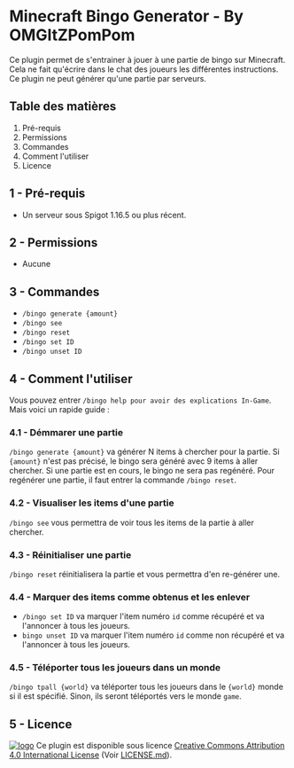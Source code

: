 # Minecraft Bingo Generator - By OMGItZPomPom

Ce plugin permet de s'entrainer à jouer à une partie de bingo sur Minecraft.
Cela ne fait qu'écrire dans le chat des joueurs les différentes instructions.
Ce plugin ne peut générer qu'une partie par serveurs.

## Table des matières
1. Pré-requis
2. Permissions
3. Commandes
4. Comment l'utiliser
5. Licence

## 1 - Pré-requis
- Un serveur sous Spigot 1.16.5 ou plus récent.

## 2 - Permissions
- Aucune

## 3 - Commandes
- ``/bingo generate {amount}``
- ``/bingo see``
- ``/bingo reset``
- ``/bingo set ID``
- ``/bingo unset ID``

## 4 - Comment l'utiliser

Vous pouvez entrer ``/bingo help pour avoir des explications In-Game``. Mais voici un rapide guide :

### 4.1 - Démmarer une partie
``/bingo generate {amount}`` va générer N items à chercher pour la partie. Si ``{amount}`` n'est pas précisé, le bingo sera généré avec 9 items à aller chercher. Si une partie est en cours, le bingo ne sera pas regénéré. Pour regénérer une partie, il faut entrer la commande ``/bingo reset``.

### 4.2 - Visualiser les items d'une partie
``/bingo see`` vous permettra de voir tous les items de la partie à aller chercher.

### 4.3 - Réinitialiser une partie
``/bingo reset`` réinitialisera la partie et vous permettra d'en re-générer une.

### 4.4 - Marquer des items comme obtenus et les enlever

- ``/bingo set ID`` va marquer l'item numéro ``id`` comme récupéré et va l'annoncer à tous les joueurs.
- ``bingo unset ID`` va marquer l'item numéro ``id`` comme non récupéré et va l'annoncer à tous les joueurs.

### 4.5 - Téléporter tous les joueurs dans un monde

``/bingo tpall {world}`` va téléporter tous les joueurs dans le ``{world}`` monde si il est spécifié. Sinon, ils seront téléportés vers le monde ``game``.

## 5 - Licence

[![logo](https://licensebuttons.net/l/by/4.0/88x31.png)](https://creativecommons.org/licenses/by/4.0/) Ce plugin est disponible sous licence [Creative Commons Attribution 4.0 International License](https://creativecommons.org/licenses/by/4.0/deed.fr) (Voir [LICENSE.md](https://github.com/JunkJumper/MincraftBingoGenerator/blob/master/LICENSE.md)).

